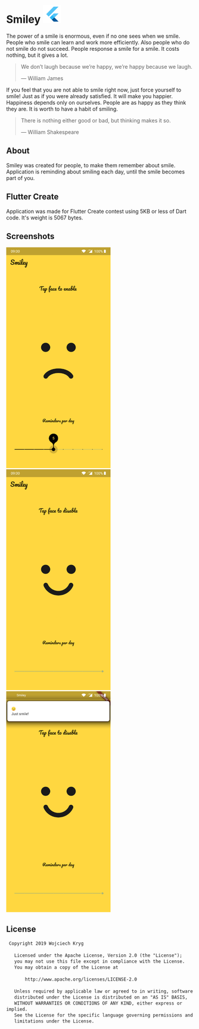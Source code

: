 # Smiley ![](/android/app/src/main/res/mipmap-mdpi/ic_launcher.png)

The power of a smile is enormous, even if no one sees when we smile. People who smile can learn and work more efficiently. Also people who do not smile do not succeed. People response a smile for a smile. It costs nothing, but it gives a lot.

> We don’t laugh because we’re happy, we’re happy because we laugh.
>
> &mdash; William James

If you feel that you are not able to smile right now, just force yourself to smile! Just as if you were already satisfied. It will make you happier. Happiness depends only on ourselves. People are as happy as they think they are. It is worth to have a habit of smiling.

> There is nothing either good or bad, but thinking makes it so.
>
> &mdash; William Shakespeare

## About
Smiley was created for people, to make them remember about smile. Application is reminding about smiling each day, until the smile becomes part of you.

## Flutter Create

Application was made for Flutter Create contest using 5KB or less of Dart code. It's weight is 5067 bytes.

## Screenshots

<img src="/screenshots/01.png" width="280" height="591" alt="First screenshot"> <img src="/screenshots/02.png" width="280" height="591" alt="Second screenshot"> <img src="/screenshots/03.png" width="280" height="591" alt="Third screenshot">

## License
```
 Copyright 2019 Wojciech Kryg

   Licensed under the Apache License, Version 2.0 (the "License");
   you may not use this file except in compliance with the License.
   You may obtain a copy of the License at

       http://www.apache.org/licenses/LICENSE-2.0

   Unless required by applicable law or agreed to in writing, software
   distributed under the License is distributed on an "AS IS" BASIS,
   WITHOUT WARRANTIES OR CONDITIONS OF ANY KIND, either express or implied.
   See the License for the specific language governing permissions and
   limitations under the License.
```
